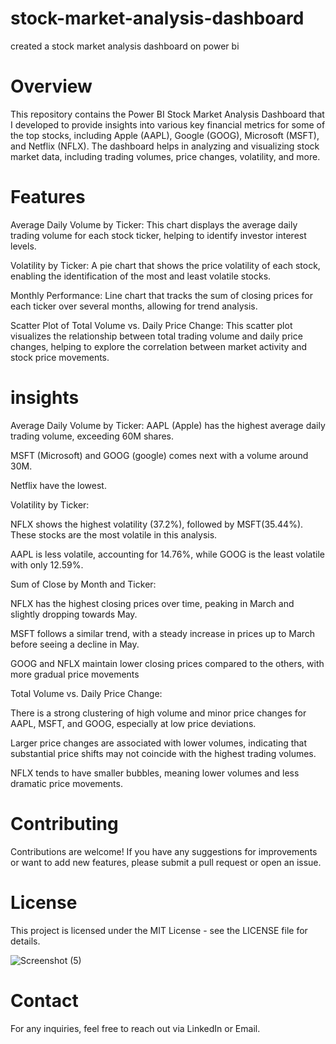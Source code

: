 # stock-market-analysis-dashboard
created a stock market analysis dashboard on power bi

# Overview

This repository contains the Power BI Stock Market Analysis Dashboard that I developed to provide insights into various key financial metrics for some of the top stocks, including Apple (AAPL), Google (GOOG), Microsoft (MSFT), and Netflix (NFLX). The dashboard helps in analyzing and visualizing stock market data, including trading volumes, price changes, volatility, and more.

# Features

Average Daily Volume by Ticker: This chart displays the average daily trading volume for each stock ticker, helping to identify investor interest levels.

Volatility by Ticker: A pie chart that shows the price volatility of each stock, enabling the identification of the most and least volatile stocks.

Monthly Performance: Line chart that tracks the sum of closing prices for each ticker over several months, allowing for trend analysis.

Scatter Plot of Total Volume vs. Daily Price Change: This scatter plot visualizes the relationship between total trading volume and daily price changes, helping to explore the correlation between market activity and stock price movements.

# insights
 Average Daily Volume by Ticker:
AAPL (Apple) has the highest average daily trading volume, exceeding 60M shares.

MSFT (Microsoft) and  GOOG (google) comes next with a volume around 30M.

 Netflix have the lowest.

Volatility by Ticker:

NFLX shows the highest volatility (37.2%), followed by MSFT(35.44%). These stocks are the most volatile in this analysis.

AAPL is less volatile, accounting for 14.76%, while GOOG is the least volatile with only 12.59%.

Sum of Close by Month and Ticker:

NFLX has the highest closing prices over time, peaking in March and slightly dropping towards May.

MSFT follows a similar trend, with a steady increase in prices up to March before seeing a decline in May.

GOOG and NFLX maintain lower closing prices compared to the others, with more gradual price movements

Total Volume vs. Daily Price Change:

There is a strong clustering of high volume and minor price changes for AAPL, MSFT, and GOOG, especially at low price deviations.

Larger price changes are associated with lower volumes, indicating that substantial price shifts may not coincide with the highest trading volumes.

NFLX tends to have smaller bubbles, meaning lower volumes and less dramatic price movements.

# Contributing

Contributions are welcome! If you have any suggestions for improvements or want to add new features, please submit a pull request or open an issue.

# License

This project is licensed under the MIT License - see the LICENSE file for details.

![Screenshot (5)](https://github.com/user-attachments/assets/5ffe800b-2516-4c03-b440-2d881b9206c7)


# Contact

For any inquiries, feel free to reach out via LinkedIn or Email.
